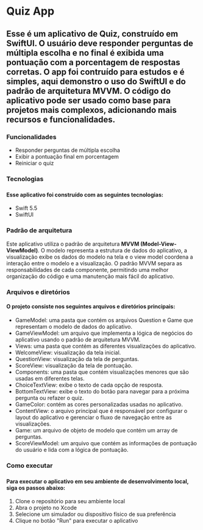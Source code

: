 <h1>Quiz App</h1> 

<h2>Esse é um aplicativo de Quiz, construído em SwiftUI. O usuário deve responder perguntas de múltipla escolha e no final é exibida uma pontuação com a porcentagem de respostas corretas. O app foi contruído para estudos e é simples, aqui demonstro o uso do SwiftUI e do padrão de arquitetura MVVM. O código do aplicativo pode ser usado como base para projetos mais complexos, adicionando mais recursos e funcionalidades.</h2>

<h3>Funcionalidades</h3>
<ul>
    <li>Responder perguntas de múltipla escolha</li>
    <li>Exibir a pontuação final em porcentagem</li>
    <li>Reiniciar o quiz</li>
</ul>

<h3>Tecnologias<h3>

<h4>Esse aplicativo foi construído com as seguintes tecnologias:</h4>

<ul>
    <li>Swift 5.5</li>
    <li>SwiftUI</li>
</ul>

<h3>Padrão de arquitetura</h3>

<p>Este aplicativo utiliza o padrão de arquitetura <b>MVVM (Model-View-ViewModel)</b>. O modelo representa a estrutura de dados do aplicativo, a visualização exibe os dados do modelo na tela e o view model coordena a interação entre o modelo e a visualização. O padrão MVVM separa as responsabilidades de cada componente, permitindo uma melhor organização do código e uma manutenção mais fácil do aplicativo.</p>

<h3>Arquivos e diretórios</h3>

<h4>O projeto consiste nos seguintes arquivos e diretórios principais:</h4>

<ul>
    <li>GameModel: uma pasta que contém os arquivos Question e Game que representam o modelo de dados do aplicativo.</li>
    <li>GameViewModel: um arquivo que implementa a lógica de negócios do aplicativo usando o padrão de arquitetura MVVM.</li>
    <li>Views: uma pasta que contém as diferentes visualizações do aplicativo.</li>
    <li>WelcomeView: visualização da tela inicial.</li>
    <li>QuestionView: visualização da tela de perguntas.</li>
    <li>ScoreView: visualização da tela de pontuação.</li>
    <li>Components: uma pasta que contém visualizações menores que são usadas em diferentes telas.</li>
    <li>ChoiceTextView: exibe o texto de cada opção de resposta.</li>
    <li>BottomTextView: exibe o texto do botão para navegar para a próxima pergunta ou refazer o quiz.</li>
    <li>GameColor: contém as cores personalizadas usadas no aplicativo.</li>
    <li>ContentView: o arquivo principal que é responsável por configurar o layout do aplicativo e gerenciar o fluxo de navegação entre as visualizações.</li>
    <li>Game: um arquivo de objeto de modelo que contém um array de perguntas.</li>
    <li>ScoreViewModel: um arquivo que contém as informações de pontuação do usuário e lida com a lógica de pontuação.</li>
</ul>


<h3>Como executar<h3>

<h4>Para executar o aplicativo em seu ambiente de desenvolvimento local, siga os passos abaixo:</h4>
<ol>
    <li>Clone o repositório para seu ambiente local</li>
    <li>Abra o projeto no Xcode</li>
    <li>Selecione um simulador ou dispositivo físico de sua preferência</li>
    <li>Clique no botão "Run" para executar o aplicativo</li>
</ol>
